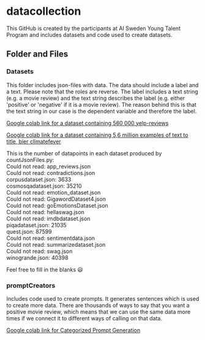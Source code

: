 # datacollection
This GitHub is created by the participants at AI Sweden Young Talent Program and includes datasets and code used to create datasets. 

## Folder and Files

### Datasets
This folder includes json-files with data. The data should include a label and a text. Please note that the roles are reverse. The label includes a text string (e.g. a movie review) and the text string describes the label (e.g. either 'positive' or 'negative' if it is a movie review). The reason behind this is that the text string in our case is the dependent variable and therefore the label. 

[Google colab link for a dataset containing 560 000 yelp-reviews](https://drive.google.com/file/d/1QfiY0svqTVS2XIK5jyDA2FNweLaSffPK/view?usp=sharing)

[Google colab link for a dataset containing 5,6 million examples of text to title, bier climatefever](4/1AX4XfWjh1-YTpCjkQd2pqExxWSRHNqZxsd0ECmV7xTT8nk0J43VJyYj0xMc)

This is the number of datapoints in each dataset produced by countJsonFiles.py:<br />
Could not read: app_reviews.json<br />
Could not read: contradictions.json<br />
corpusdataset.json:     3633<br />
cosmosqadataset.json:     35210<br />
Could not read: emotion_dataset.json<br />
Could not read: GigawordDataset4.json<br />
Could not read: goEmotionsDataset.json<br />
Could not read: hellaswag.json<br />
Could not read: imdbdataset.json<br />
piqadataset.json:     21035<br />
quest.json:     87599<br />
Could not read: sentimentdata.json<br />
Could not read: summarizedataset.json<br />
Could not read: swag.json<br />
winogrande.json:     40398<br />

Feel free to fill in the blanks :smiley:

### promptCreators
Includes code used to create prompts. It generates sentences which is used to create more data. There are thousands of ways to say that you want a positive movie review, which means that we can use the same data more times if we connect it to different ways of calling on that data. 

[Google colab link for Categorized Prompt Generation](https://colab.research.google.com/drive/1sLwwcZw05anp7RrGVUiQDRdzn-z27r78?usp=sharing)
